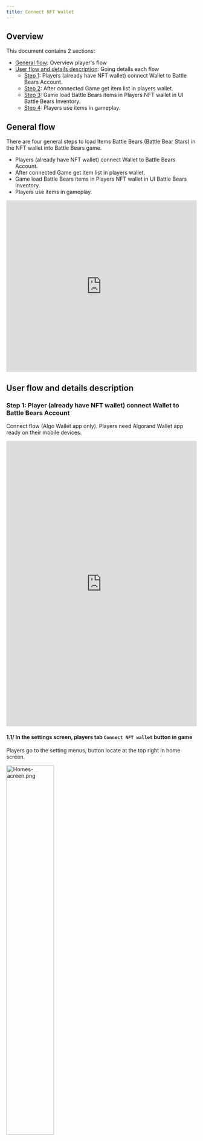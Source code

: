 ```yaml
---
title: Connect NFT Wallet
---
```

## Overview
This document contains 2 sections:
- [General flow](#GeneralFlow): Overview player's flow
- [User flow and details description](#Userflow): Going details each flow
    - [Step 1](#Step1): Players (already have NFT wallet) connect Wallet to Battle Bears Account.
    - [Step 2](#Step2): After connected Game get item list in players wallet.
    - [Step 3](#Step3): Game load Battle Bears items in Players NFT wallet in UI Battle Bears Inventory.
    - [Step 4](#Step4): Players use items in gameplay.

## General flow <br> <a name="GeneralFlow"></a>
There are four general steps to load Items Battle Bears (Battle Bear Stars) in the NFT wallet into Battle Bears game.
- Players (already have NFT wallet) connect Wallet to Battle Bears Account.
- After connected Game get item list in players wallet.
- Game load Battle Bears items in Players NFT wallet in UI Battle Bears Inventory.
- Players use items in gameplay.
<iframe frameborder="0" style="width:100%;height:453px;" src="https://viewer.diagrams.net/?tags=%7B%7D&highlight=0000ff&edit=_blank&layers=1&nav=1#G1FBafykLftxgdLzJ4kyQd0pfU3rdV09g2"></iframe>

## User flow and details description <br> <a name="Userflow"></a>

### Step 1: Player (already have NFT wallet) connect Wallet to Battle Bears Account <br> <a name="Step1"></a>

Connect flow (Algo Wallet app only). Players need Algorand Wallet app ready on their mobile devices.

<iframe frameborder="0" style="width:100%;height:753px;" src="https://viewer.diagrams.net/?tags=%7B%7D&highlight=0000ff&edit=_blank&layers=1&nav=1#G1_2iSnYkNFIykFf3fI4LD4f1-19IxLVjm"></iframe>


#### 1.1/ In the settings screen, players tab  `Connect NFT wallet`  button in game <br>
Players go to the setting menus, button locate at the top right in home screen. 

<img src="img/Home-screen.png" alt="Homes-acreen.png" width=50%/>


Then tab `Connect NFT wallet` button

<img src="img/Settings-screen-not-connect.png" alt="Settings-screen-not-connect.png" width=50%/>


#### 1.2/ Game open WalletConnect (web page) <br>
After tapping the `Connect NFT wallet` button, Game going to open a web page called WalletConnect which helps players connect to Algorand NFT Wallet.

<img src="img/Connect-gate-(web-page).png" alt="img/Connect-gate-(web-page).png" width=30%/>


#### 1.3/ Player tab  `Connect to WalletConnect`  button <br>

<img src="img/Connect-gate-(web-page)-tab-connect.png" alt="img/Connect-gate-(web-page)-tab-connect.png" width=30%/>

#### 1.4/ Player choose mobile method and tab  `Connect`  button
In mobile method, player tab Connect. This action will open Algorand Wallet app.

<img src="img/Choose-mobile-tab-connect2.png" alt="img/Choose-mobile-tab-connect2.png" width=30%/>

#### 1.5/ Player tab  `Connect`  button in Algorand Wallet app
In Algorand Wallet app, players tab  `Connect` to allow connecting wallet to Battle Bears GameID.

<img src="img/Player-tab-comfirm-connect-in-Algorand-Wallet-app.png" alt="img/Player-tab-comfirm-connect-in-Algorand-Wallet-app.png" width=30%/>

#### 1.6/ Alogrand Wallet app  back to connnect gate (web page) automatically <br>
After confirmed, Algorand Wallet app reopen WalletConnect. The web page automatically back to Game after couple of seconds. 

<img src="img/connnect-gate-after-connect.png" alt="img/connnect-gate-after-connect.png" width=30%/>

#### 1.7/ Game display a connect successful pop-up

<img src="img/Back-to-game-after-connect.png" alt="img/Back-to-game-after-connect.png" width=50%/>

Done connect process. After connect successfully, button `Connect Algo wallet` turn to `Algo wallet + "wallet ID"`

<img src="img/Settings-screen-not-connect.png" alt="img/Settings-screen-not-connect.png" width=50%/>

If players want to disconnect Wallet from Battle Bears Account, they can tab button Wallet to disconnect.

<img src="img/Setting-screen-disconnect.png" alt="img/Setting-screen-disconnect.png" width=50%/>

### Step 2: After connected, Game get item list in players wallet <a name="Step2"></a>

After connected to the NFT wallet, Game update items in NFT Wallet into Battle Bears game. When new items added in players's inventory, red notification appears at the CLASSES icon.

<img src="img/Red-note-new-items.png" alt="img/Red-note-new-items.png" width=50%/>

### Step 3: Game load Battle Bears items in Player NFT wallet in UI Battle Bears Inventory <a name="Step3"></a>

In game inventory, NFT items have specific icon profile picture

<img src="img/Choose-outfit-screen.png" alt="img/Choose-outfit-screen.png" width=50%/>

### Step 4: Player use items in gameplay <a name="Step4"></a>
In UI choosing outfits, player tab button `Choose` to use outfit in the next game.

<img src="img/Choose-outfit-screen2.png" alt="img/Choose-outfit-screen2.png" width=50%/>

